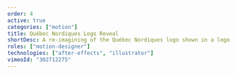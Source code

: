 ```yaml
---
order: 4
active: true
categories: ["motion"]
title: Québec Nordiques Logo Reveal
shortDesc: A re-imagining of the Québec Nordiques logo shown in a logo reveal animation.
roles: ["motion-designer"]
technologies: ["after-effects", "illustrator"]
vimeoId: "302712275"
---
```

